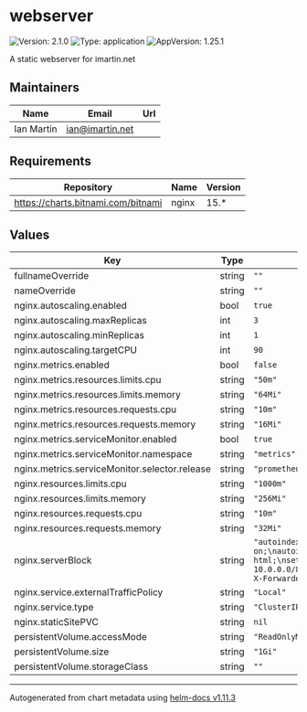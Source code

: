# webserver

![Version: 2.1.0](https://img.shields.io/badge/Version-2.1.0-informational?style=flat-square) ![Type: application](https://img.shields.io/badge/Type-application-informational?style=flat-square) ![AppVersion: 1.25.1](https://img.shields.io/badge/AppVersion-1.25.1-informational?style=flat-square)

A static webserver for imartin.net

## Maintainers

| Name | Email | Url |
| ---- | ------ | --- |
| Ian Martin | <ian@imartin.net> |  |

## Requirements

| Repository | Name | Version |
|------------|------|---------|
| https://charts.bitnami.com/bitnami | nginx | 15.* |

## Values

| Key | Type | Default | Description |
|-----|------|---------|-------------|
| fullnameOverride | string | `""` |  |
| nameOverride | string | `""` |  |
| nginx.autoscaling.enabled | bool | `true` |  |
| nginx.autoscaling.maxReplicas | int | `3` |  |
| nginx.autoscaling.minReplicas | int | `1` |  |
| nginx.autoscaling.targetCPU | int | `90` |  |
| nginx.metrics.enabled | bool | `false` |  |
| nginx.metrics.resources.limits.cpu | string | `"50m"` |  |
| nginx.metrics.resources.limits.memory | string | `"64Mi"` |  |
| nginx.metrics.resources.requests.cpu | string | `"10m"` |  |
| nginx.metrics.resources.requests.memory | string | `"16Mi"` |  |
| nginx.metrics.serviceMonitor.enabled | bool | `true` |  |
| nginx.metrics.serviceMonitor.namespace | string | `"metrics"` |  |
| nginx.metrics.serviceMonitor.selector.release | string | `"prometheus"` |  |
| nginx.resources.limits.cpu | string | `"1000m"` |  |
| nginx.resources.limits.memory | string | `"256Mi"` |  |
| nginx.resources.requests.cpu | string | `"10m"` |  |
| nginx.resources.requests.memory | string | `"32Mi"` |  |
| nginx.serverBlock | string | `"autoindex on;\nautoindex_format html;\nset_real_ip_from 10.0.0.0/8;\nreal_ip_header X-Forwarded-For;"` |  |
| nginx.service.externalTrafficPolicy | string | `"Local"` |  |
| nginx.service.type | string | `"ClusterIP"` |  |
| nginx.staticSitePVC | string | `nil` |  |
| persistentVolume.accessMode | string | `"ReadOnlyMany"` |  |
| persistentVolume.size | string | `"1Gi"` |  |
| persistentVolume.storageClass | string | `""` |  |

----------------------------------------------
Autogenerated from chart metadata using [helm-docs v1.11.3](https://github.com/norwoodj/helm-docs/releases/v1.11.3)
